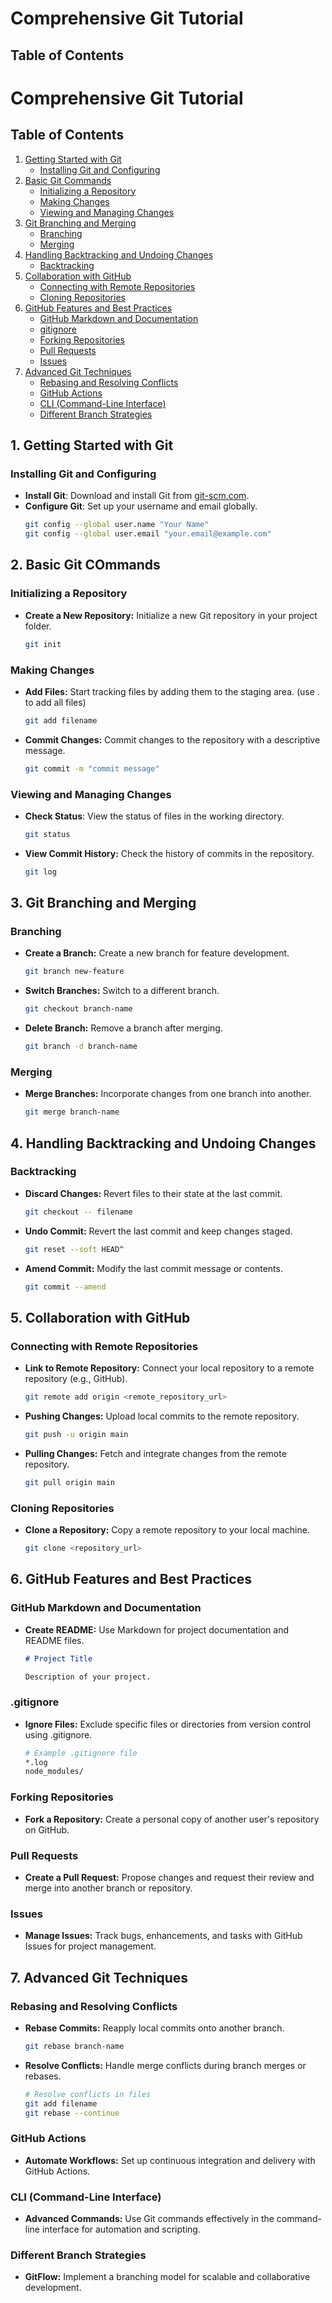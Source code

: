 # Comprehensive Git Tutorial

## Table of Contents
# Comprehensive Git Tutorial

## Table of Contents
1. [Getting Started with Git](#1-getting-started-with-git)
   - [Installing Git and Configuring](#installing-git-and-configuring)
2. [Basic Git Commands](#2-basic-git-commands)
   - [Initializing a Repository](#initializing-a-repository)
   - [Making Changes](#making-changes)
   - [Viewing and Managing Changes](#viewing-and-managing-changes)
3. [Git Branching and Merging](#3-git-branching-and-merging)
   - [Branching](#branching)
   - [Merging](#merging)
4. [Handling Backtracking and Undoing Changes](#4-handling-backtracking-and-undoing-changes)
   - [Backtracking](#backtracking)
5. [Collaboration with GitHub](#5-collaboration-with-github)
   - [Connecting with Remote Repositories](#connecting-with-remote-repositories)
   - [Cloning Repositories](#cloning-repositories)
6. [GitHub Features and Best Practices](#6-github-features-and-best-practices)
   - [GitHub Markdown and Documentation](#github-markdown-and-documentation)
   - [gitignore](#gitignore)
   - [Forking Repositories](#forking-repositories)
   - [Pull Requests](#pull-requests)
   - [Issues](#issues)
7. [Advanced Git Techniques](#7-advanced-git-techniques)
   - [Rebasing and Resolving Conflicts](#rebasing-and-resolving-conflicts)
   - [GitHub Actions](#github-actions)
   - [CLI (Command-Line Interface)](#cli-command-line-interface)
   - [Different Branch Strategies](#different-branch-strategies)


## 1. Getting Started with Git

### Installing Git and Configuring

- **Install Git**: Download and install Git from [git-scm.com](https://git-scm.com/).
- **Configure Git**: Set up your username and email globally.
  ```bash
  git config --global user.name "Your Name"
  git config --global user.email "your.email@example.com"
  ```
  
## 2. Basic Git COmmands

### Initializing a Repository
- **Create a New Repository:** Initialize a new Git repository in your project folder.
  ```bash
  git init
  ```
### Making Changes
- **Add Files:** Start tracking files by adding them to the staging area. (use . to add all files)
  ```bash
  git add filename
  ```
- **Commit Changes:** Commit changes to the repository with a descriptive message.
  ```bash
  git commit -m "commit message"
  ```

### Viewing and Managing Changes
- **Check Status**: View the status of files in the working directory.
  ```bash
  git status
  ```
- **View Commit History:** Check the history of commits in the repository.
  ```bash
  git log
  ```
## 3. Git Branching and Merging

### Branching
- **Create a Branch:** Create a new branch for feature development.
  ```bash
  git branch new-feature
  ```
- **Switch Branches:** Switch to a different branch.
  ```bash
  git checkout branch-name
  ```
- **Delete Branch:** Remove a branch after merging.
  ```bash
  git branch -d branch-name
  ```
### Merging
- **Merge Branches:** Incorporate changes from one branch into another.
  ```bash
  git merge branch-name
  ```
## 4. Handling Backtracking and Undoing Changes
### Backtracking
- **Discard Changes:** Revert files to their state at the last commit.
  ```bash
  git checkout -- filename
  ```
- **Undo Commit:** Revert the last commit and keep changes staged.
  ```bash
  git reset --soft HEAD^
  ```
- **Amend Commit:** Modify the last commit message or contents.
  ```bash
  git commit --amend
  ```
## 5. Collaboration with GitHub
### Connecting with Remote Repositories
- **Link to Remote Repository:** Connect your local repository to a remote repository (e.g., GitHub).
  ```bash
  git remote add origin <remote_repository_url>
  ```
- **Pushing Changes:** Upload local commits to the remote repository.
  ```bash
  git push -u origin main
  ```
- **Pulling Changes:** Fetch and integrate changes from the remote repository.
  ```bash
  git pull origin main
  ```
### Cloning Repositories
- **Clone a Repository:** Copy a remote repository to your local machine.
  ```bash
  git clone <repository_url>
  ```
## 6. GitHub Features and Best Practices
### GitHub Markdown and Documentation
- **Create README:** Use Markdown for project documentation and README files.
  ```markdown
  # Project Title

  Description of your project.
  ```
### .gitignore
- **Ignore Files:** Exclude specific files or directories from version control using .gitignore.
  ```bash
  # Example .gitignore file
  *.log
  node_modules/
  ```
### Forking Repositories
- **Fork a Repository:** Create a personal copy of another user's repository on GitHub.

### Pull Requests
- **Create a Pull Request:** Propose changes and request their review and merge into another branch or repository.

### Issues
- **Manage Issues:** Track bugs, enhancements, and tasks with GitHub Issues for project management.

## 7. Advanced Git Techniques
### Rebasing and Resolving Conflicts
- **Rebase Commits:** Reapply local commits onto another branch.
  ```bash
  git rebase branch-name
  ```
- **Resolve Conflicts:** Handle merge conflicts during branch merges or rebases.
  ```bash
  # Resolve conflicts in files
  git add filename
  git rebase --continue
  ```

### GitHub Actions
- **Automate Workflows:** Set up continuous integration and delivery with GitHub Actions.

### CLI (Command-Line Interface)
- **Advanced Commands:** Use Git commands effectively in the command-line interface for automation and scripting.

### Different Branch Strategies
- **GitFlow:** Implement a branching model for scalable and collaborative development.

















